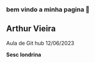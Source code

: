 ### bem vindo a minha pagina 👋


<h2> Arthur Vieira </h2>

Aula de Git hub 12/06/2023

<b> Sesc londrina </b>
<!--
**arthurvieirafrutuoso/arthurvieirafrutuoso** is a ✨ _special_ ✨ repository because its `README.md` (this file) appears on your GitHub profile.

Here are some ideas to get you started:

- 🔭 I’m currently working on ...
- 🌱 I’m currently learning ...
- 👯 I’m looking to collaborate on ...
- 🤔 I’m looking for help with ...
- 💬 Ask me about ...
- 📫 How to reach me: ...
- 😄 Pronouns: ...
- ⚡ Fun fact: ...
-->
